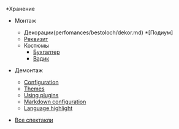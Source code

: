*Хранение
* Монтаж
  * Декорации(perfomances/bestoloch/dekor.md)
    *[Подиум]
  * [Реквизит](more-pages.md)
  * Костюмы
    * [Бухгалтер](perfomances/korporativ/suits/buhgalter.md)
	* [Вадик](suits/vadik.md)

* Демонтаж
  * [Configuration](configuration.md)
  * [Themes](themes.md)
  * [Using plugins](plugins.md)
  * [Markdown configuration](markdown.md)
  * [Language highlight](language-highlight.md)
  
* [Все спектакли](/)